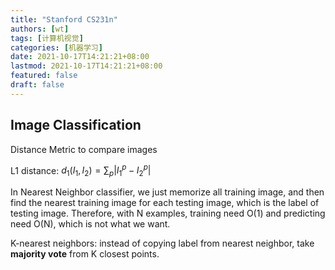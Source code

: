 ```yaml
---
title: "Stanford CS231n"
authors: [wt]
tags: [计算机视觉]
categories: [机器学习]
date: 2021-10-17T14:21:21+08:00
lastmod: 2021-10-17T14:21:21+08:00
featured: false
draft: false
---
```


## Image Classification

Distance Metric to compare images

L1 distance: $d_1(I_1,I_2)=\sum_p|I_1^p-I_2^p|$

In Nearest Neighbor classifier, we just memorize all training image, and then find the nearest training image for each testing image, which is the label of testing image. Therefore, with N examples, training need O(1) and predicting need O(N), which is not what we want.

K-nearest neighbors: instead of copying label from nearest neighbor, take $\textbf{majority vote}$ from K closest points.
